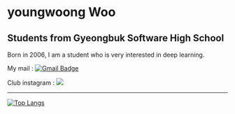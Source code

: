 youngwoong Woo
============
## Students from Gyeongbuk Software High School

Born in 2006, I am a student who is very interested in deep learning.


  My mail :  [![Gmail Badge](https://img.shields.io/badge/Gmail-d14836?style=flat-square&logo=Gmail&logoColor=white&link=mailto:uyeongung06@gmail.com)](mailto:uyeongung06@gmail.com)
	

  Club instagram : <a href="https://www.instagram.com/gbsw_learning_mc"><img src="https://img.shields.io/badge/Instagram-%23E4405F.svg?style=for-the-badge&logo=Instagram&logoColor=white&link=https://www.instagram.com/gbsw_learning_mc"/></a>
***
[![Top Langs](https://github-readme-stats.vercel.app/api/top-langs/?username=wooyoungwoong-AI&layout=compact)](https://github.com/wooyoungwoong-AI/github-readme-stats)

